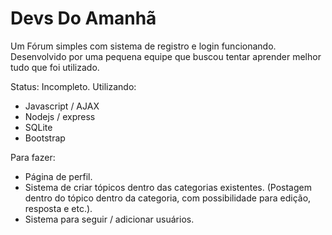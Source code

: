 # Devs Do Amanhã
Um Fórum simples com sistema de registro e login funcionando.
Desenvolvido por uma pequena equipe que buscou tentar aprender melhor tudo que foi utilizado.

Status: Incompleto.
Utilizando:
  - Javascript / AJAX
  - Nodejs / express
  - SQLite
  - Bootstrap

Para fazer:
  - Página de perfil.
  - Sistema de criar tópicos dentro das categorias existentes.
    (Postagem dentro do tópico dentro da categoria, com possibilidade para edição, resposta e etc.).
  - Sistema para seguir / adicionar usuários.
